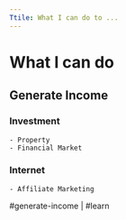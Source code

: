 ```yaml
---
Ttile: What I can do to ...
---
```


# What I can do

## Generate Income
### Investment
	- Property
	- Financial Market
### Internet
	- Affiliate Marketing

#generate-income | #learn

